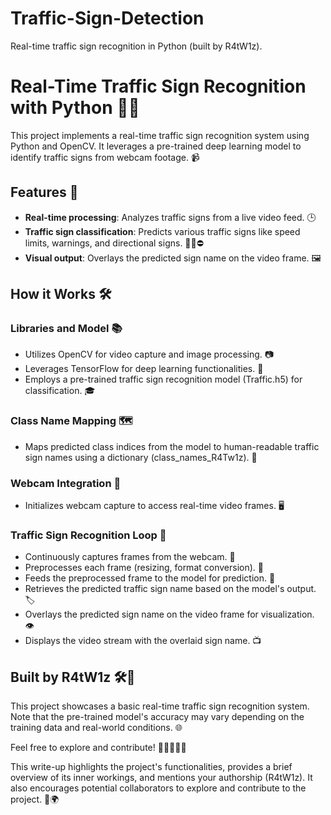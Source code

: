 # Traffic-Sign-Detection
Real-time traffic sign recognition in Python (built by R4tW1z).


# Real-Time Traffic Sign Recognition with Python 🚦🐍

This project implements a real-time traffic sign recognition system using Python and OpenCV. It leverages a pre-trained deep learning model to identify traffic signs from webcam footage. 📹

## Features 🌟

- **Real-time processing**: Analyzes traffic signs from a live video feed. 🕒
- **Traffic sign classification**: Predicts various traffic signs like speed limits, warnings, and directional signs. 🚸🚫⛔
- **Visual output**: Overlays the predicted sign name on the video frame. 🖼️

## How it Works 🛠️

### Libraries and Model 📚

- Utilizes OpenCV for video capture and image processing. 📷
- Leverages TensorFlow for deep learning functionalities. 🧠
- Employs a pre-trained traffic sign recognition model (Traffic.h5) for classification. 🎓

### Class Name Mapping 🗺️

- Maps predicted class indices from the model to human-readable traffic sign names using a dictionary (class_names_R4Tw1z). 📖

### Webcam Integration 🎥

- Initializes webcam capture to access real-time video frames. 🖥️

### Traffic Sign Recognition Loop 🔁

- Continuously captures frames from the webcam. 🔄
- Preprocesses each frame (resizing, format conversion). 🧮
- Feeds the preprocessed frame to the model for prediction. 🎯
- Retrieves the predicted traffic sign name based on the model's output. 🏷️
- Overlays the predicted sign name on the video frame for visualization. 👁️
- Displays the video stream with the overlaid sign name. 📺

## Built by R4tW1z 🛠️👷

This project showcases a basic real-time traffic sign recognition system. Note that the pre-trained model's accuracy may vary depending on the training data and real-world conditions. 🌐

Feel free to explore and contribute! 🚀👩‍💻👨‍💻

This write-up highlights the project's functionalities, provides a brief overview of its inner workings, and mentions your authorship (R4tW1z). It also encourages potential collaborators to explore and contribute to the project. 🤝🌍
